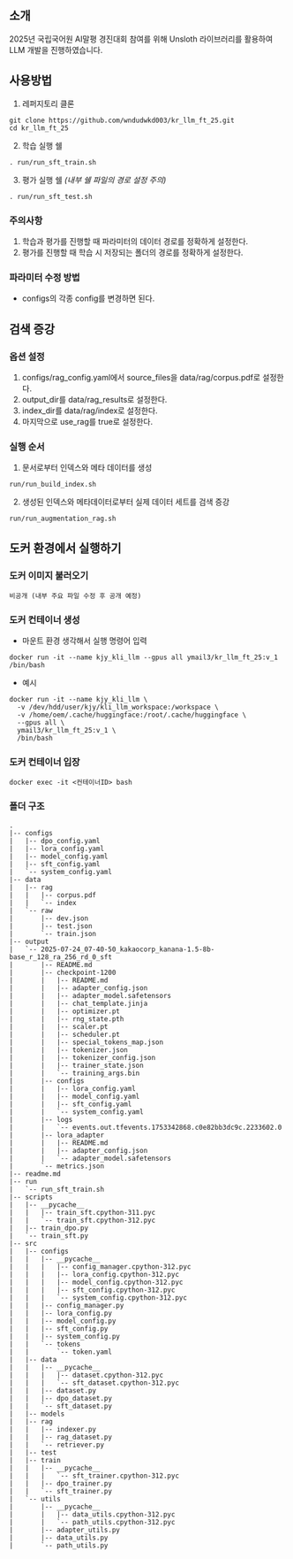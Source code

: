 ## 소개
2025년 국립국어원 AI말평 경진대회 참여를 위해 Unsloth 라이브러리를 활용하여 LLM 개발을 진행하였습니다.


## 사용방법
1. 레퍼지토리 클론
```
git clone https://github.com/wndudwkd003/kr_llm_ft_25.git
cd kr_llm_ft_25
```

2. 학습 실행 쉘
```
. run/run_sft_train.sh
```

3. 평가 실행 쉘 *(내부 쉘 파일의 경로 설정 주의)*
```
. run/run_sft_test.sh
```

### 주의사항
1. 학습과 평가를 진행할 때 파라미터의 데이터 경로를 정확하게 설정한다.
2. 평가를 진행할 때 학습 시 저장되는 폴더의 경로를 정확하게 설정한다.

### 파라미터 수정 방법
- configs의 각종 config를 변경하면 된다.


## 검색 증강
### 옵션 설정
1. configs/rag_config.yaml에서 source_files을 data/rag/corpus.pdf로 설정한다.
2. output_dir를 data/rag_results로 설정한다.
3. index_dir를 data/rag/index로 설정한다.
4. 마지막으로 use_rag를 true로 설정한다.

### 실행 순서
1. 문서로부터 인덱스와 메타 데이터를 생성
```
run/run_build_index.sh
```

2. 생성된 인덱스와 메타데이터로부터 실제 데이터 세트를 검색 증강
```
run/run_augmentation_rag.sh
```


## 도커 환경에서 실행하기

### 도커 이미지 불러오기
```
비공개 (내부 주요 파일 수정 후 공개 예정)
```


### 도커 컨테이너 생성

- 마운트 환경 생각해서 실행 명령어 입력
```
docker run -it --name kjy_kli_llm --gpus all ymail3/kr_llm_ft_25:v_1 /bin/bash
```

- 예시
```
docker run -it --name kjy_kli_llm \
  -v /dev/hdd/user/kjy/kli_llm_workspace:/workspace \
  -v /home/oem/.cache/huggingface:/root/.cache/huggingface \
  --gpus all \
  ymail3/kr_llm_ft_25:v_1 \
  /bin/bash
```

### 도커 컨테이너 입장
```
docker exec -it <컨테이너ID> bash
```



### 폴더 구조

```
.
|-- configs
|   |-- dpo_config.yaml
|   |-- lora_config.yaml
|   |-- model_config.yaml
|   |-- sft_config.yaml
|   `-- system_config.yaml
|-- data
|   |-- rag
|   |   |-- corpus.pdf
|   |   `-- index
|   `-- raw
|       |-- dev.json
|       |-- test.json
|       `-- train.json
|-- output
|   `-- 2025-07-24_07-40-50_kakaocorp_kanana-1.5-8b-base_r_128_ra_256_rd_0_sft
|       |-- README.md
|       |-- checkpoint-1200
|       |   |-- README.md
|       |   |-- adapter_config.json
|       |   |-- adapter_model.safetensors
|       |   |-- chat_template.jinja
|       |   |-- optimizer.pt
|       |   |-- rng_state.pth
|       |   |-- scaler.pt
|       |   |-- scheduler.pt
|       |   |-- special_tokens_map.json
|       |   |-- tokenizer.json
|       |   |-- tokenizer_config.json
|       |   |-- trainer_state.json
|       |   `-- training_args.bin
|       |-- configs
|       |   |-- lora_config.yaml
|       |   |-- model_config.yaml
|       |   |-- sft_config.yaml
|       |   `-- system_config.yaml
|       |-- logs
|       |   `-- events.out.tfevents.1753342868.c0e82bb3dc9c.2233602.0
|       |-- lora_adapter
|       |   |-- README.md
|       |   |-- adapter_config.json
|       |   `-- adapter_model.safetensors
|       `-- metrics.json
|-- readme.md
|-- run
|   `-- run_sft_train.sh
|-- scripts
|   |-- __pycache__
|   |   |-- train_sft.cpython-311.pyc
|   |   `-- train_sft.cpython-312.pyc
|   |-- train_dpo.py
|   `-- train_sft.py
|-- src
|   |-- configs
|   |   |-- __pycache__
|   |   |   |-- config_manager.cpython-312.pyc
|   |   |   |-- lora_config.cpython-312.pyc
|   |   |   |-- model_config.cpython-312.pyc
|   |   |   |-- sft_config.cpython-312.pyc
|   |   |   `-- system_config.cpython-312.pyc
|   |   |-- config_manager.py
|   |   |-- lora_config.py
|   |   |-- model_config.py
|   |   |-- sft_config.py
|   |   |-- system_config.py
|   |   `-- tokens
|   |       `-- token.yaml
|   |-- data
|   |   |-- __pycache__
|   |   |   |-- dataset.cpython-312.pyc
|   |   |   `-- sft_dataset.cpython-312.pyc
|   |   |-- dataset.py
|   |   |-- dpo_dataset.py
|   |   `-- sft_dataset.py
|   |-- models
|   |-- rag
|   |   |-- indexer.py
|   |   |-- rag_dataset.py
|   |   `-- retriever.py
|   |-- test
|   |-- train
|   |   |-- __pycache__
|   |   |   `-- sft_trainer.cpython-312.pyc
|   |   |-- dpo_trainer.py
|   |   `-- sft_trainer.py
|   `-- utils
|       |-- __pycache__
|       |   |-- data_utils.cpython-312.pyc
|       |   `-- path_utils.cpython-312.pyc
|       |-- adapter_utils.py
|       |-- data_utils.py
|       `-- path_utils.py
```
